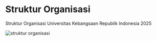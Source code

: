 # Struktur Organisasi

Struktur Organisasi Universitas Kebangsaan Republik Indonesia 2025

![struktur organisasi](https://www.ukri.ac.id/storage/upload/file/conten/file_1689928046struktur_organisasi_foto_conten_.jpg)
